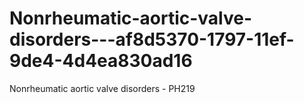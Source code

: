 # Nonrheumatic-aortic-valve-disorders---af8d5370-1797-11ef-9de4-4d4ea830ad16
Nonrheumatic aortic valve disorders - PH219
